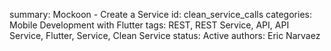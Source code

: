 summary: Mockoon - Create a Service
id: clean_service_calls
categories: Mobile Development with Flutter
tags: REST, REST Service, API, API Service, Flutter, Service, Clean Service
status:  Active
authors: Eric Narvaez
